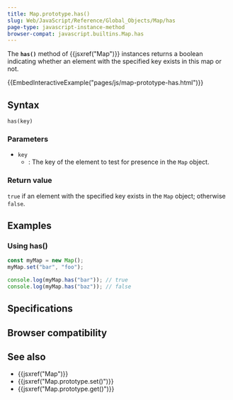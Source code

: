 ```yaml
---
title: Map.prototype.has()
slug: Web/JavaScript/Reference/Global_Objects/Map/has
page-type: javascript-instance-method
browser-compat: javascript.builtins.Map.has
---
```




The **`has()`** method of {{jsxref("Map")}} instances returns a boolean indicating whether an element with the
specified key exists in this map or not.

{{EmbedInteractiveExample("pages/js/map-prototype-has.html")}}

## Syntax

```js-nolint
has(key)
```

### Parameters

- `key`
  - : The key of the element to test for presence in the `Map` object.

### Return value

`true` if an element with the specified key exists in the `Map` object;
otherwise `false`.

## Examples

### Using has()

```js
const myMap = new Map();
myMap.set("bar", "foo");

console.log(myMap.has("bar")); // true
console.log(myMap.has("baz")); // false
```

## Specifications



## Browser compatibility



## See also

- {{jsxref("Map")}}
- {{jsxref("Map.prototype.set()")}}
- {{jsxref("Map.prototype.get()")}}
